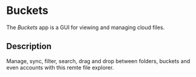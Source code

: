 # Buckets

The _Buckets_ app is a GUI for viewing and managing cloud files.

## Description

Manage, sync, filter, search, drag and drop between folders, buckets and even accounts
with this remte file explorer.


